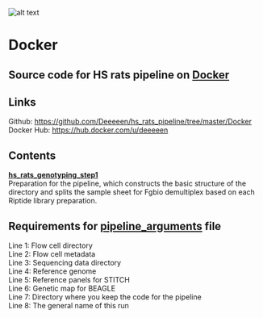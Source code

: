 ![alt text](https://secureservercdn.net/198.71.233.106/h9j.d46.myftpupload.com/wp-content/uploads/2019/09/palmerlab-logo.png)
# Docker
## Source code for HS rats pipeline on [Docker](https://hub.docker.com/u/deeeeen)  

## Links
Github: https://github.com/Deeeeen/hs_rats_pipeline/tree/master/Docker  
Docker Hub: https://hub.docker.com/u/deeeeen   

## Contents
**[hs_rats_genotyping_step1](hs_rats_genotyping_step1)**  
Preparation for the pipeline, which constructs the basic structure of the directory and splits the sample sheet for Fgbio demultiplex based on each Riptide library preparation.  

## Requirements for [pipeline_arguments](pipeline_arguments) file
Line 1: Flow cell directory  
Line 2: Flow cell metadata  
Line 3: Sequencing data directory  
Line 4: Reference genome  
Line 5: Reference panels for STITCH  
Line 6: Genetic map for BEAGLE  
Line 7: Directory where you keep the code for the pipeline  
Line 8: The general name of this run  